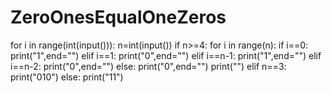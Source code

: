 # ZeroOnesEqualOneZeros
for i in range(int(input())):
    n=int(input())
    if n>=4:
        for i in range(n):
            if i==0:
                print("1",end="")
            elif i==1:
                print("0",end="")
            elif i==n-1:
                print("1",end="")
            elif i==n-2:
                print("0",end="")
            else:
                print("0",end="")
        print("")
    elif n==3:
        print("010")
    else:
        print("11")

